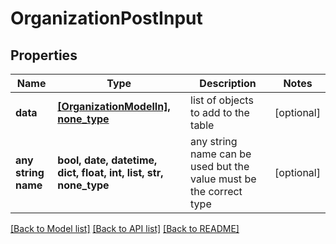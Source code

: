 # OrganizationPostInput


## Properties
Name | Type | Description | Notes
------------ | ------------- | ------------- | -------------
**data** | [**[OrganizationModelIn], none_type**](OrganizationModelIn.md) | list of objects to add to the table | [optional] 
**any string name** | **bool, date, datetime, dict, float, int, list, str, none_type** | any string name can be used but the value must be the correct type | [optional]

[[Back to Model list]](../README.md#documentation-for-models) [[Back to API list]](../README.md#documentation-for-api-endpoints) [[Back to README]](../README.md)



